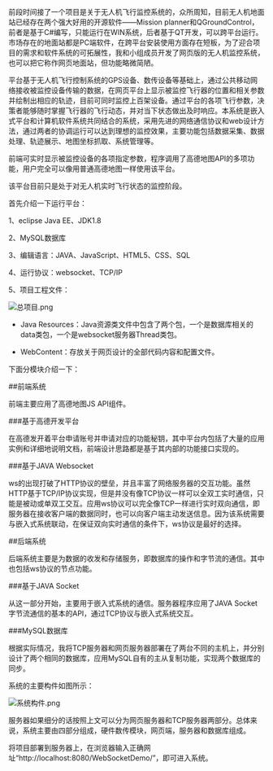 前段时间接了一个项目是关于无人机飞行监控系统的，众所周知，目前无人机地面站已经存在两个强大好用的开源软件——Mission planner和QGroundControl，前者是基于C#编写，只能运行在WIN系统，后者基于QT开发，可以跨平台运行。市场存在的地面站都是PC端软件，在跨平台安装使用方面存在短板，为了迎合项目的需求和软件系统的可拓展性，我和小组成员开发了网页版的无人机监控系统，也可以把它称作网页地面站，但功能略微简陋。

平台基于无人机飞行控制系统的GPS设备、数传设备等基础上，通过公共移动网络接收被监控设备传输的数据，在网页平台上显示被监控飞行器的位置和相关参数并绘制出相应的轨迹，目前可同时监控上百架设备。通过平台的各项飞行参数，决策者能够随时掌握飞行器的飞行动态，并对当下状态做出及时响应。本系统是嵌入式平台和计算机软件系统共同结合的系统，采用先进的网络通信协议和web设计方法，通过两者的协调运行可以达到理想的监控效果，主要功能包括数据采集、数据处理、轨迹展示、地图坐标抓取、系统管理等。

前端可实时显示被监控设备的各项指定参数，程序调用了高德地图API的多项功能，用户完全可以像用普通高德地图一样使用该平台。

该平台目前只是处于对无人机实时飞行状态的监控阶段。


首先介绍一下运行平台：

1、eclipse Java EE、JDK1.8

2、MySQL数据库

3、编辑语言：JAVA、JavaScript、HTML5、CSS、SQL

4、运行协议：websocket、TCP/IP

5、项目工程文件：

![总项目.png](https://upload-images.jianshu.io/upload_images/2101095-908683f303884372.png?imageMogr2/auto-orient/strip%7CimageView2/2/w/1240)

- Java Resources：Java资源类文件中包含了两个包，一个是数据库相关的    
   data类包，一个是websocket服务器Thread类包。

- WebContent：存放关于网页设计的全部代码内容和配置文件。

下面分模块介绍一下：

##前端系统

前端主要应用了高德地图JS API组件。

###基于高德开发平台

在高德发开着平台申请账号并申请对应的功能秘钥，其中平台内包括了大量的应用实例和详细地说明文档，前端设计思路都是基于其内部的功能接口实现的。

###基于JAVA Websocket

ws的出现打破了HTTP协议的壁垒，并且丰富了网络服务器的交互功能。虽然HTTP基于TCP/IP协议实现，但是并没有像TCP协议一样可以全双工实时通信，只能是被动或单双工交互。应用ws协议可以完全像TCP一样进行实时双向通信，即服务器在接收客户端的数据同时，也可以向客户端主动发送信息。因为该系统需要与嵌入式系统联动，在保证双向实时通信的条件下，ws协议是最好的选择。

##后端系统

后端系统主要是为数据的收发和存储服务，即数据库的操作和字节流的通信。其中也包括ws协议的节点功能。

###基于JAVA Socket

从这一部分开始，主要用于嵌入式系统的通信。服务器程序应用了JAVA Socket字节流通信的基本的API，通过TCP协议与嵌入式系统交互。

###MySQL数据库

根据实际情况，我将TCP服务器和网页服务器部署在了两台不同的主机上，并分别设计了两个相同的数据库，应用MySQL自有的主从复制功能，实现两个数据库的同步。


系统的主要构件如图所示：

![系统构件.png](https://upload-images.jianshu.io/upload_images/2101095-19dc200389941208.png?imageMogr2/auto-orient/strip%7CimageView2/2/w/1240)

服务器如果细分的话按照上文可以分为网页服务器和TCP服务器两部分。总体来说，系统主要由四部分组成，硬件数传模块，网页端，服务器和数据库组成。

将项目部署到服务器上，在浏览器输入正确网址“http://localhost:8080/WebSocketDemo/”，即可进入系统。


